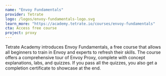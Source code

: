 ```yaml
---
name: "Envoy Fundamentals"
provider: Tetrate
logo: /logos/envoy-fundamentals-logo.svg
learn_more: "https://academy.tetrate.io/courses/envoy-fundamentals"
cta: Access free course
project: proxy
---
```

Tetrate Academy introduces Envoy Fundamentals, a free course that allows all beginners to train in Envoy and experts to refresh their skills. The course offers a comprehensive tour of Envoy Proxy, complete with concept explanations, labs, and quizzes. If you pass all the quizzes, you also get a completion certificate to showcase at the end.
